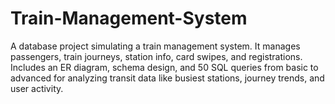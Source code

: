 # Train-Management-System
A database project simulating a train management system. It manages passengers, train journeys, station info, card swipes, and registrations. Includes an ER diagram, schema design, and 50 SQL queries from basic to advanced for analyzing transit data like busiest stations, journey trends, and user activity.
